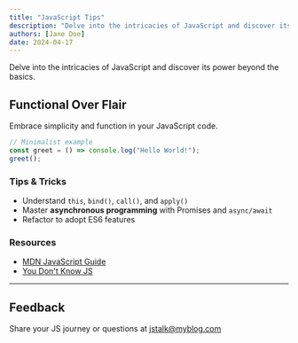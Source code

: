 ```yaml
---
title: "JavaScript Tips"
description: "Delve into the intricacies of JavaScript and discover its power beyond the basics."
authors: [Jane Doe]
date: 2024-04-17
---
```


Delve into the intricacies of JavaScript and discover its power beyond the basics.

## Functional Over Flair

Embrace simplicity and function in your JavaScript code.

```javascript
// Minimalist example
const greet = () => console.log("Hello World!");
greet();
```

### Tips & Tricks

- Understand `this`, `bind()`, `call()`, and `apply()`
- Master **asynchronous programming** with Promises and `async/await`
- Refactor to adopt ES6 features

### Resources

- [MDN JavaScript Guide](https://developer.mozilla.org/en-US/docs/Web/JavaScript/Guide)
- [You Don't Know JS](https://github.com/getify/You-Dont-Know-JS)

---

## Feedback

Share your JS journey or questions at [jstalk@myblog.com](mailto:jstalk@myblog.com)
